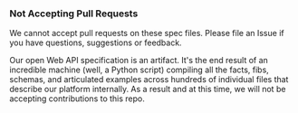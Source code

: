 ### Not Accepting Pull Requests

We cannot accept pull requests on these spec files. Please file an Issue if you have questions, suggestions or feedback.

Our open Web API specification is an artifact. It's the end result of an incredible machine (well, a Python script) compiling all the facts, fibs, schemas, and articulated examples across hundreds of individual files that describe our platform internally. As a result and at this time, we will not be accepting contributions to this repo.
